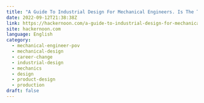 ```yaml
---
title: "A Guide To Industrial Design For Mechanical Engineers. Is The Transition Worth It?"
date: 2022-09-12T21:38:38Z
link: https://hackernoon.com/a-guide-to-industrial-design-for-mechanical-engineers-is-the-transition-worth-it?source=rss&utm_medium=RSS&utm_source=news.12bit.vn
site: hackernoon.com
language: English
category:
  - mechanical-engineer-pov
  - mechanical-design
  - career-change
  - industrial-design
  - mechanics
  - design
  - product-design
  - production
draft: false
---
```

